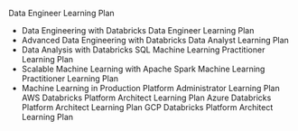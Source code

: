 Data Engineer Learning Plan 
- Data Engineering with Databricks
Data Engineer Learning Plan 
- Advanced Data Engineering with Databricks
Data Analyst Learning Plan 
- Data Analysis with Databricks SQL
Machine Learning Practitioner Learning Plan 
- Scalable Machine Learning with Apache Spark
Machine Learning Practitioner Learning Plan 
- Machine Learning in Production
Platform Administrator Learning Plan
AWS Databricks Platform Architect Learning Plan
Azure Databricks Platform Architect Learning Plan
GCP Databricks Platform Architect Learning Plan
